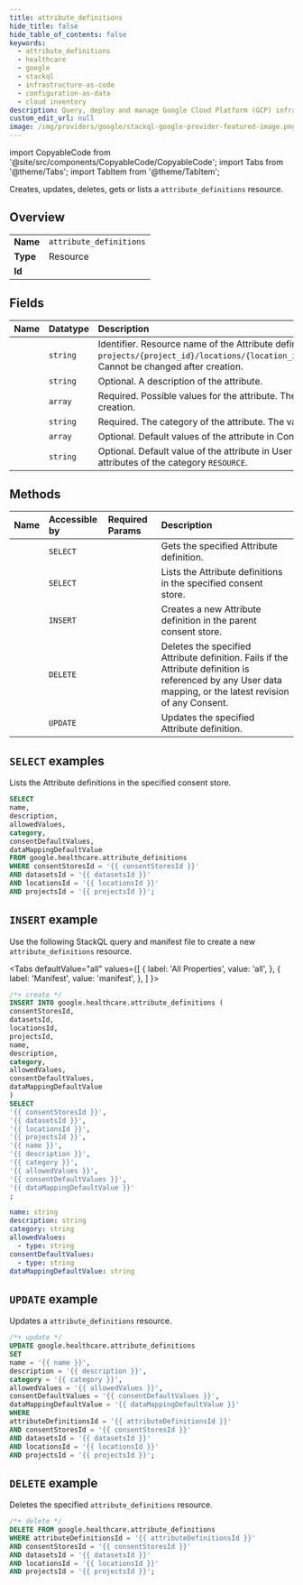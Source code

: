 ```yaml
---
title: attribute_definitions
hide_title: false
hide_table_of_contents: false
keywords:
  - attribute_definitions
  - healthcare
  - google
  - stackql
  - infrastructure-as-code
  - configuration-as-data
  - cloud inventory
description: Query, deploy and manage Google Cloud Platform (GCP) infrastructure and resources using SQL
custom_edit_url: null
image: /img/providers/google/stackql-google-provider-featured-image.png
---
```


import CopyableCode from '@site/src/components/CopyableCode/CopyableCode';
import Tabs from '@theme/Tabs';
import TabItem from '@theme/TabItem';

Creates, updates, deletes, gets or lists a <code>attribute_definitions</code> resource.

## Overview
<table><tbody>
<tr><td><b>Name</b></td><td><code>attribute_definitions</code></td></tr>
<tr><td><b>Type</b></td><td>Resource</td></tr>
<tr><td><b>Id</b></td><td><CopyableCode code="google.healthcare.attribute_definitions" /></td></tr>
</tbody></table>

## Fields
| Name | Datatype | Description |
|:-----|:---------|:------------|
| <CopyableCode code="name" /> | `string` | Identifier. Resource name of the Attribute definition, of the form `projects/{project_id}/locations/{location_id}/datasets/{dataset_id}/consentStores/{consent_store_id}/attributeDefinitions/{attribute_definition_id}`. Cannot be changed after creation. |
| <CopyableCode code="description" /> | `string` | Optional. A description of the attribute. |
| <CopyableCode code="allowedValues" /> | `array` | Required. Possible values for the attribute. The number of allowed values must not exceed 500. An empty list is invalid. The list can only be expanded after creation. |
| <CopyableCode code="category" /> | `string` | Required. The category of the attribute. The value of this field cannot be changed after creation. |
| <CopyableCode code="consentDefaultValues" /> | `array` | Optional. Default values of the attribute in Consents. If no default values are specified, it defaults to an empty value. |
| <CopyableCode code="dataMappingDefaultValue" /> | `string` | Optional. Default value of the attribute in User data mappings. If no default value is specified, it defaults to an empty value. This field is only applicable to attributes of the category `RESOURCE`. |

## Methods
| Name | Accessible by | Required Params | Description |
|:-----|:--------------|:----------------|:------------|
| <CopyableCode code="get" /> | `SELECT` | <CopyableCode code="attributeDefinitionsId, consentStoresId, datasetsId, locationsId, projectsId" /> | Gets the specified Attribute definition. |
| <CopyableCode code="list" /> | `SELECT` | <CopyableCode code="consentStoresId, datasetsId, locationsId, projectsId" /> | Lists the Attribute definitions in the specified consent store. |
| <CopyableCode code="create" /> | `INSERT` | <CopyableCode code="consentStoresId, datasetsId, locationsId, projectsId" /> | Creates a new Attribute definition in the parent consent store. |
| <CopyableCode code="delete" /> | `DELETE` | <CopyableCode code="attributeDefinitionsId, consentStoresId, datasetsId, locationsId, projectsId" /> | Deletes the specified Attribute definition. Fails if the Attribute definition is referenced by any User data mapping, or the latest revision of any Consent. |
| <CopyableCode code="patch" /> | `UPDATE` | <CopyableCode code="attributeDefinitionsId, consentStoresId, datasetsId, locationsId, projectsId" /> | Updates the specified Attribute definition. |

## `SELECT` examples

Lists the Attribute definitions in the specified consent store.

```sql
SELECT
name,
description,
allowedValues,
category,
consentDefaultValues,
dataMappingDefaultValue
FROM google.healthcare.attribute_definitions
WHERE consentStoresId = '{{ consentStoresId }}'
AND datasetsId = '{{ datasetsId }}'
AND locationsId = '{{ locationsId }}'
AND projectsId = '{{ projectsId }}'; 
```

## `INSERT` example

Use the following StackQL query and manifest file to create a new <code>attribute_definitions</code> resource.

<Tabs
    defaultValue="all"
    values={[
        { label: 'All Properties', value: 'all', },
        { label: 'Manifest', value: 'manifest', },
    ]
}>
<TabItem value="all">

```sql
/*+ create */
INSERT INTO google.healthcare.attribute_definitions (
consentStoresId,
datasetsId,
locationsId,
projectsId,
name,
description,
category,
allowedValues,
consentDefaultValues,
dataMappingDefaultValue
)
SELECT 
'{{ consentStoresId }}',
'{{ datasetsId }}',
'{{ locationsId }}',
'{{ projectsId }}',
'{{ name }}',
'{{ description }}',
'{{ category }}',
'{{ allowedValues }}',
'{{ consentDefaultValues }}',
'{{ dataMappingDefaultValue }}'
;
```
</TabItem>
<TabItem value="manifest">

```yaml
name: string
description: string
category: string
allowedValues:
  - type: string
consentDefaultValues:
  - type: string
dataMappingDefaultValue: string

```
</TabItem>
</Tabs>

## `UPDATE` example

Updates a <code>attribute_definitions</code> resource.

```sql
/*+ update */
UPDATE google.healthcare.attribute_definitions
SET 
name = '{{ name }}',
description = '{{ description }}',
category = '{{ category }}',
allowedValues = '{{ allowedValues }}',
consentDefaultValues = '{{ consentDefaultValues }}',
dataMappingDefaultValue = '{{ dataMappingDefaultValue }}'
WHERE 
attributeDefinitionsId = '{{ attributeDefinitionsId }}'
AND consentStoresId = '{{ consentStoresId }}'
AND datasetsId = '{{ datasetsId }}'
AND locationsId = '{{ locationsId }}'
AND projectsId = '{{ projectsId }}';
```

## `DELETE` example

Deletes the specified <code>attribute_definitions</code> resource.

```sql
/*+ delete */
DELETE FROM google.healthcare.attribute_definitions
WHERE attributeDefinitionsId = '{{ attributeDefinitionsId }}'
AND consentStoresId = '{{ consentStoresId }}'
AND datasetsId = '{{ datasetsId }}'
AND locationsId = '{{ locationsId }}'
AND projectsId = '{{ projectsId }}';
```
